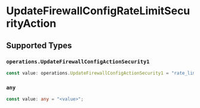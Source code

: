 # UpdateFirewallConfigRateLimitSecurityAction


## Supported Types

### `operations.UpdateFirewallConfigActionSecurity1`

```typescript
const value: operations.UpdateFirewallConfigActionSecurity1 = "rate_limit";
```

### `any`

```typescript
const value: any = "<value>";
```

